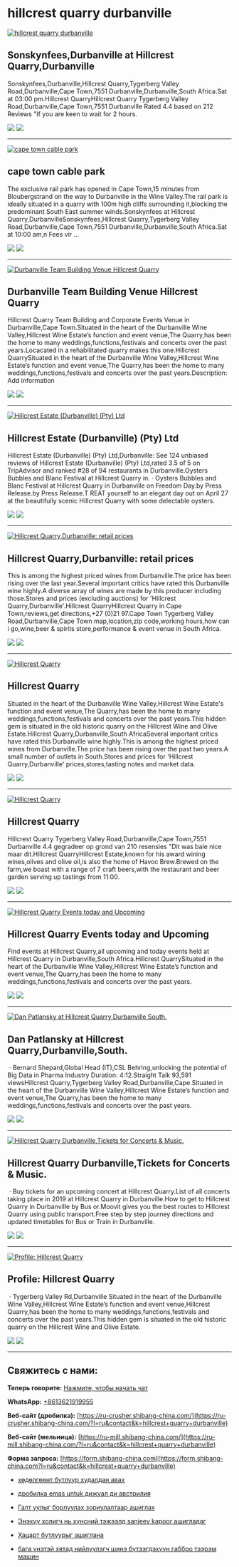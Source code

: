 # hillcrest quarry durbanville

<a href="https://swt.shibang-china.com/?l=ru&img&k=hillcrest+quarry+durbanville" target="_blank">![hillcrest quarry durbanville](http://static.shibang-china.com/all-800x300/219.jpg)</a>

## Sonskynfees,Durbanville at Hillcrest Quarry,Durbanville
Sonskynfees,Durbanville,Hillcrest Quarry,Tygerberg Valley Road,Durbanville,Cape Town,7551 Durbanville,Durbanville,South Africa.Sat at 03:00 pm.Hillcrest QuarryHillcrest Quarry Tygerberg Valley Road,Durbanville,Cape Town,7551 Durbanville Rated 4.4 based on 212 Reviews &quot;If you are keen to wait for 2 hours.


<a href="https://whatsapp.shibangsoft.com/WhatsApp.php" target="_blank" title="WhatsApp">![](http://static.shibang-china.com/icon/whatsapp.png)</a> <a href="https://swt.shibang-china.com/?l=ru&icon&k=hillcrest+quarry+durbanville" target="_blank">![](http://static.shibang-china.com/icon/chat-ru.png)</a>

---

<a href="https://swt.shibang-china.com/?l=ru&img&k=hillcrest+quarry+durbanville" target="_blank">![cape town cable park](http://static.shibang-china.com/all-800x300/1064.jpg)</a>

## cape town cable park
The exclusive rail park has opened in Cape Town,15 minutes from Bloubergstrand on the way to Durbanville in the Wine Valley.The rail park is ideally situated in a quarry with 100m high cliffs surrounding it,blocking the predominant South East summer winds.Sonskynfees at Hillcrest Quarry,DurbanvilleSonskynfees,Hillcrest Quarry,Tygerberg Valley Road,Durbanville,Cape Town,7551 Durbanville,Durbanville,South Africa.Sat at 10:00 am,n Fees vir …


<a href="https://whatsapp.shibangsoft.com/WhatsApp.php" target="_blank" title="WhatsApp">![](http://static.shibang-china.com/icon/whatsapp.png)</a> <a href="https://swt.shibang-china.com/?l=ru&icon&k=hillcrest+quarry+durbanville" target="_blank">![](http://static.shibang-china.com/icon/chat-ru.png)</a>

---

<a href="https://swt.shibang-china.com/?l=ru&img&k=hillcrest+quarry+durbanville" target="_blank">![Durbanville Team Building Venue Hillcrest Quarry](http://static.shibang-china.com/all-800x300/1233.jpg)</a>

## Durbanville Team Building Venue Hillcrest Quarry
Hillcrest Quarry Team Building and Corporate Events Venue in Durbanville,Cape Town.Situated in the heart of the Durbanville Wine Valley,Hillcrest Wine Estate’s function and event venue,The Quarry,has been the home to many weddings,functions,festivals and concerts over the past years.Locacated in a rehabilitated quarry makes this one.Hillcrest QuarrySituated in the heart of the Durbanville Wine Valley,Hillcrest Wine Estate’s function and event venue,The Quarry,has been the home to many weddings,functions,festivals and concerts over the past years.Description: Add information


<a href="https://whatsapp.shibangsoft.com/WhatsApp.php" target="_blank" title="WhatsApp">![](http://static.shibang-china.com/icon/whatsapp.png)</a> <a href="https://swt.shibang-china.com/?l=ru&icon&k=hillcrest+quarry+durbanville" target="_blank">![](http://static.shibang-china.com/icon/chat-ru.png)</a>

---

<a href="https://swt.shibang-china.com/?l=ru&img&k=hillcrest+quarry+durbanville" target="_blank">![Hillcrest Estate (Durbanville) (Pty) Ltd](http://static.shibang-china.com/all-800x300/1134.jpg)</a>

## Hillcrest Estate (Durbanville) (Pty) Ltd
Hillcrest Estate (Durbanville) (Pty) Ltd,Durbanville: See 124 unbiased reviews of Hillcrest Estate (Durbanville) (Pty) Ltd,rated 3.5 of 5 on TripAdvisor and ranked #28 of 94 restaurants in Durbanville.Oysters Bubbles and Blanc Festival at Hillcrest Quarry in.&nbsp;&#0183;&#32;Oysters Bubbles and Blanc Festival at Hillcrest Quarry in Durbanville on Freedom Day.by Press Release.by Press Release.T REAT yourself to an elegant day out on April 27 at the beautifully scenic Hillcrest Quarry with some delectable oysters.


<a href="https://whatsapp.shibangsoft.com/WhatsApp.php" target="_blank" title="WhatsApp">![](http://static.shibang-china.com/icon/whatsapp.png)</a> <a href="https://swt.shibang-china.com/?l=ru&icon&k=hillcrest+quarry+durbanville" target="_blank">![](http://static.shibang-china.com/icon/chat-ru.png)</a>

---

<a href="https://swt.shibang-china.com/?l=ru&img&k=hillcrest+quarry+durbanville" target="_blank">![Hillcrest Quarry,Durbanville: retail prices](http://static.shibang-china.com/all-800x300/314.jpg)</a>

## Hillcrest Quarry,Durbanville: retail prices
This is among the highest priced wines from Durbanville.The price has been rising over the last year.Several important critics have rated this Durbanville wine highly.A diverse array of wines are made by this producer including those.Stores and prices (excluding auctions) for 'Hillcrest Quarry,Durbanville'.Hillcrest QuarryHillcrest Quarry in Cape Town,reviews,get directions,+27 (0)21 97.Cape Town Tygerberg Valley Road,Durbanville,Cape Town map,location,zip code,working hours,how can i go,wine,beer &amp; spirits store,performance &amp; event venue in South Africa.


<a href="https://whatsapp.shibangsoft.com/WhatsApp.php" target="_blank" title="WhatsApp">![](http://static.shibang-china.com/icon/whatsapp.png)</a> <a href="https://swt.shibang-china.com/?l=ru&icon&k=hillcrest+quarry+durbanville" target="_blank">![](http://static.shibang-china.com/icon/chat-ru.png)</a>

---

<a href="https://swt.shibang-china.com/?l=ru&img&k=hillcrest+quarry+durbanville" target="_blank">![Hillcrest Quarry](http://static.shibang-china.com/all-800x300/248.jpg)</a>

## Hillcrest Quarry
Situated in the heart of the Durbanville Wine Valley,Hillcrest Wine Estate's function and event venue,The Quarry,has been the home to many weddings,functions,festivals and concerts over the past years.This hidden gem is situated in the old historic quarry on the Hillcrest Wine and Olive Estate.Hillcrest Quarry,Durbanville,South AfricaSeveral important critics have rated this Durbanville wine highly.This is among the highest priced wines from Durbanville.The price has been rising over the past two years.A small number of outlets in South.Stores and prices for 'Hillcrest Quarry,Durbanville' prices,stores,tasting notes and market data.


<a href="https://whatsapp.shibangsoft.com/WhatsApp.php" target="_blank" title="WhatsApp">![](http://static.shibang-china.com/icon/whatsapp.png)</a> <a href="https://swt.shibang-china.com/?l=ru&icon&k=hillcrest+quarry+durbanville" target="_blank">![](http://static.shibang-china.com/icon/chat-ru.png)</a>

---

<a href="https://swt.shibang-china.com/?l=ru&img&k=hillcrest+quarry+durbanville" target="_blank">![Hillcrest Quarry](http://static.shibang-china.com/all-800x300/28.jpg)</a>

## Hillcrest Quarry
Hillcrest Quarry Tygerberg Valley Road,Durbanville,Cape Town,7551 Durbanville 4.4 gegradeer op grond van 210 resensies &quot;Dit was baie nice maar dit.Hillcrest QuarryHillcrest Estate,known for his award wining wines,olives and olive oil,is also the home of Havoc Brew.Brewed on the farm,we boast with a range of 7 craft beers,with the restaurant and beer garden serving up tastings from 11:00.


<a href="https://whatsapp.shibangsoft.com/WhatsApp.php" target="_blank" title="WhatsApp">![](http://static.shibang-china.com/icon/whatsapp.png)</a> <a href="https://swt.shibang-china.com/?l=ru&icon&k=hillcrest+quarry+durbanville" target="_blank">![](http://static.shibang-china.com/icon/chat-ru.png)</a>

---

<a href="https://swt.shibang-china.com/?l=ru&img&k=hillcrest+quarry+durbanville" target="_blank">![Hillcrest Quarry Events today and Upcoming](http://static.shibang-china.com/all-800x300/438.jpg)</a>

## Hillcrest Quarry Events today and Upcoming
Find events at Hillcrest Quarry,all upcoming and today events held at Hillcrest Quarry in Durbanville,South Africa.Hillcrest QuarrySituated in the heart of the Durbanville Wine Valley,Hillcrest Wine Estate’s function and event venue,The Quarry,has been the home to many weddings,functions,festivals and concerts over the past years.


<a href="https://whatsapp.shibangsoft.com/WhatsApp.php" target="_blank" title="WhatsApp">![](http://static.shibang-china.com/icon/whatsapp.png)</a> <a href="https://swt.shibang-china.com/?l=ru&icon&k=hillcrest+quarry+durbanville" target="_blank">![](http://static.shibang-china.com/icon/chat-ru.png)</a>

---

<a href="https://swt.shibang-china.com/?l=ru&img&k=hillcrest+quarry+durbanville" target="_blank">![Dan Patlansky at Hillcrest Quarry,Durbanville,South.](http://static.shibang-china.com/all-800x300/1410.jpg)</a>

## Dan Patlansky at Hillcrest Quarry,Durbanville,South.
&nbsp;&#0183;&#32;Bernard Shepard,Global Head (IT),CSL Behring,unlocking the potential of Big Data in Pharma Industry Duration: 4:12.Straight Talk 93,591 viewsHillcrest Quarry,Tygerberg Valley Road,Durbanville,Cape.Situated in the heart of the Durbanville Wine Valley,Hillcrest Wine Estate’s function and event venue,The Quarry,has been the home to many weddings,functions,festivals and concerts over the past years.


<a href="https://whatsapp.shibangsoft.com/WhatsApp.php" target="_blank" title="WhatsApp">![](http://static.shibang-china.com/icon/whatsapp.png)</a> <a href="https://swt.shibang-china.com/?l=ru&icon&k=hillcrest+quarry+durbanville" target="_blank">![](http://static.shibang-china.com/icon/chat-ru.png)</a>

---

<a href="https://swt.shibang-china.com/?l=ru&img&k=hillcrest+quarry+durbanville" target="_blank">![Hillcrest Quarry Durbanville,Tickets for Concerts &amp; Music.](http://static.shibang-china.com/all-800x300/1011.jpg)</a>

## Hillcrest Quarry Durbanville,Tickets for Concerts &amp; Music.
&nbsp;&#0183;&#32;Buy tickets for an upcoming concert at Hillcrest Quarry.List of all concerts taking place in 2019 at Hillcrest Quarry in Durbanville.How to get to Hillcrest Quarry in Durbanville by Bus or.Moovit gives you the best routes to Hillcrest Quarry using public transport.Free step by step journey directions and updated timetables for Bus or Train in Durbanville.


<a href="https://whatsapp.shibangsoft.com/WhatsApp.php" target="_blank" title="WhatsApp">![](http://static.shibang-china.com/icon/whatsapp.png)</a> <a href="https://swt.shibang-china.com/?l=ru&icon&k=hillcrest+quarry+durbanville" target="_blank">![](http://static.shibang-china.com/icon/chat-ru.png)</a>

---

<a href="https://swt.shibang-china.com/?l=ru&img&k=hillcrest+quarry+durbanville" target="_blank">![Profile: Hillcrest Quarry](http://static.shibang-china.com/all-800x300/899.jpg)</a>

## Profile: Hillcrest Quarry
&nbsp;&#0183;&#32;Tygerberg Valley Rd,Durbanville Situated in the heart of the Durbanville Wine Valley,Hillcrest Wine Estate’s function and event venue,Hillcrest Quarry,has been the home to many weddings,functions,festivals and concerts over the past years.This hidden gem is situated in the old historic quarry on the Hillcrest Wine and Olive Estate.

<a href="https://whatsapp.shibangsoft.com/WhatsApp.php" target="_blank" title="WhatsApp">![](http://static.shibang-china.com/icon/whatsapp.png)</a> <a href="https://swt.shibang-china.com/?l=ru&icon&k=hillcrest+quarry+durbanville" target="_blank">![](http://static.shibang-china.com/icon/chat-ru.png)</a>

---
## Свяжитесь с нами:

**Теперь говорите:** [Нажмите, чтобы начать чат](https://swt.shibang-china.com?l=ru&contact&k=hillcrest+quarry+durbanville)

**WhatsApp:**  [+8613621919955](https://whatsapp.shibangsoft.com/WhatsApp.php)

**Веб-сайт (дробилка):** [https://ru-crusher.shibang-china.com/](https://ru-crusher.shibang-china.com/?l=ru&contact&k=hillcrest+quarry+durbanville)

**Веб-сайт (мельница):** [https://ru-mill.shibang-china.com/](https://ru-mill.shibang-china.com/?l=ru&contact&k=hillcrest+quarry+durbanville)

**Форма запроса:** [https://form.shibang-china.com](https://form.shibang-china.com?l=ru&contact&k=hillcrest+quarry+durbanville)

* [хөдөлгөөнт бутлуур худалдан авах](../127/%D1%85%D3%A9%D0%B4%D3%A9%D0%BB%D0%B3%D3%A9%D3%A9%D0%BD%D1%82%20%D0%B1%D1%83%D1%82%D0%BB%D1%83%D1%83%D1%80%20%D1%85%D1%83%D0%B4%D0%B0%D0%BB%D0%B4%D0%B0%D0%BD%20%D0%B0%D0%B2%D0%B0%D1%85.md)

* [дробилка emas untuk дижуал ди австрилия](../126/%D0%B4%D1%80%D0%BE%D0%B1%D0%B8%D0%BB%D0%BA%D0%B0%20emas%20untuk%20%D0%B4%D0%B8%D0%B6%D1%83%D0%B0%D0%BB%20%D0%B4%D0%B8%20%D0%B0%D0%B2%D1%81%D1%82%D1%80%D0%B8%D0%BB%D0%B8%D1%8F.md)

* [Галт уулыг борлуулах зориулалтаар ашиглах](../129/%D0%93%D0%B0%D0%BB%D1%82%20%D1%83%D1%83%D0%BB%D1%8B%D0%B3%20%D0%B1%D0%BE%D1%80%D0%BB%D1%83%D1%83%D0%BB%D0%B0%D1%85%20%D0%B7%D0%BE%D1%80%D0%B8%D1%83%D0%BB%D0%B0%D0%BB%D1%82%D0%B0%D0%B0%D1%80%20%D0%B0%D1%88%D0%B8%D0%B3%D0%BB%D0%B0%D1%85.md)

* [Энэхүү холигч нь хүнсний тэжээлд sanjeev kapoor ашигладаг](../129/%D0%AD%D0%BD%D1%8D%D1%85%D2%AF%D2%AF%20%D1%85%D0%BE%D0%BB%D0%B8%D0%B3%D1%87%20%D0%BD%D1%8C%20%D1%85%D2%AF%D0%BD%D1%81%D0%BD%D0%B8%D0%B9%20%D1%82%D1%8D%D0%B6%D1%8D%D1%8D%D0%BB%D0%B4%20sanjeev%20kapoor%20%D0%B0%D1%88%D0%B8%D0%B3%D0%BB%D0%B0%D0%B4%D0%B0%D0%B3.md)

* [Хацарт бутлуурыг ашиглана](../126/%D0%A5%D0%B0%D1%86%D0%B0%D1%80%D1%82%20%D0%B1%D1%83%D1%82%D0%BB%D1%83%D1%83%D1%80%D1%8B%D0%B3%20%D0%B0%D1%88%D0%B8%D0%B3%D0%BB%D0%B0%D0%BD%D0%B0.md)

* [бага үнэтэй хятад нийлүүлэгч шинэ бүтээгдэхүүн габбро тээрэм машин](../129/%D0%B1%D0%B0%D0%B3%D0%B0%20%D2%AF%D0%BD%D1%8D%D1%82%D1%8D%D0%B9%20%D1%85%D1%8F%D1%82%D0%B0%D0%B4%20%D0%BD%D0%B8%D0%B9%D0%BB%D2%AF%D2%AF%D0%BB%D1%8D%D0%B3%D1%87%20%D1%88%D0%B8%D0%BD%D1%8D%20%D0%B1%D2%AF%D1%82%D1%8D%D1%8D%D0%B3%D0%B4%D1%8D%D1%85%D2%AF%D2%AF%D0%BD%20%D0%B3%D0%B0%D0%B1%D0%B1%D1%80%D0%BE%20%D1%82%D1%8D%D1%8D%D1%80%D1%8D%D0%BC%20%D0%BC%D0%B0%D1%88%D0%B8%D0%BD.md)